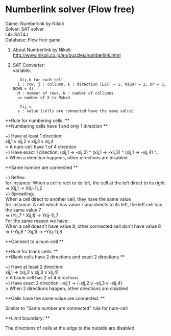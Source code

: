 # Numberlink solver (Flow free)  
Game: Numberlink by Nikoli  
Solver: SAT solver  
Lib: SAT4J  
Database: Flow free game  
  
1) About Numberlink by Nikoli:  
http://www.nikoli.co.jp/en/puzzles/numberlink.html  
  
2) SAT Converter:  
variable: 

          Xij,k for each cell  
         i : row, j : collumn, k : direction (LEFT = 1, RIGHT = 2, UP = 3, DOWN = 4)  
         M : number of rows, N : number of collumns  
         => number of X is MxNx4  
            
          Yij,v  
         v : value (cells are connected have the same value)  
**Rule for numbering cells:  **  
  **Numbering cells have 1 and only 1 direction  **  
  
  +) Have at least 1 direction:  
    xij,1 v xij,2 v xij,3 v xij,4  
    > A num-cell have 1 of 4 direction  
  +) Have exact 1 direction: 
    (xij,1 -> -xij,2) ^ (xij,1 -> -xij,3) ^ (xij,1 -> -xij,4) ^...  
    > When a direction happens, other directions are disabled  
    
  **Same number are connected  **  
  
  +) Reflex:  
    for instance: When a cell direct to its left, the cell at the left direct to its right.  
    => Xij,1 -> Xi(j-1),2  
  +) Spreading:  
    When a cell direct to another cell, they have the same value  
    for instance: A cell which has value 7 and directs to its left, the left cell has the same value 7  
    => (Yij,7 ^ Xij,1) -> Yi(j-1),7  
    For the same reason we have:  
    When a cell doesn't have value 8, other connected cell don't have value 8  
    => (-Yij,8 ^ Xij,1) -> -Yi(j-1),8  
      
  **Connect to a num-cell  **  
      
**Rule for blank cells:  **  
  **Blank cells have 2 directions and exact 2 directions  **  
    
  +) Have at least 2 direction:  
    xij,1 -> (xij,2 v xij,3 v xij,4)  
    > A blank cell has 2 of 4 directions  
  +) Have exact 2 direction: 
    -xij,1 -> (-xij,2 v -xij,3 v -xij,4)  
    > When 2 directions happen, other directions are disabled  
      
  **Cells have the same value are connected:  **  
     
   Similar to "Same number are connected" rule for num-cell  
   
  **Limit boundary:  **  
    
  The directions of cells at the edge to the outside are disabled  
